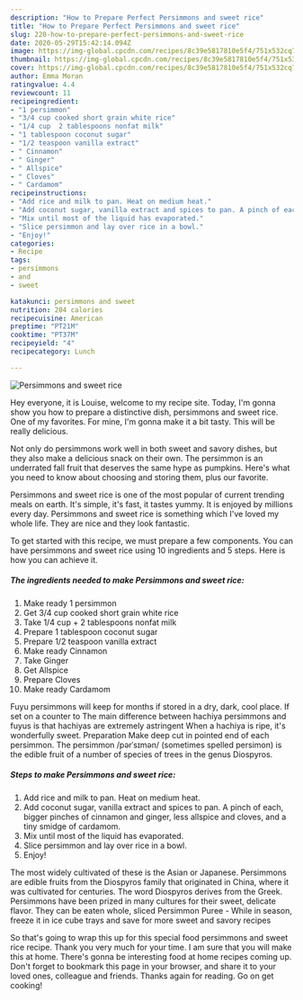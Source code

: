 ```yaml
---
description: "How to Prepare Perfect Persimmons and sweet rice"
title: "How to Prepare Perfect Persimmons and sweet rice"
slug: 220-how-to-prepare-perfect-persimmons-and-sweet-rice
date: 2020-05-29T15:42:14.094Z
image: https://img-global.cpcdn.com/recipes/8c39e5817810e5f4/751x532cq70/persimmons-and-sweet-rice-recipe-main-photo.jpg
thumbnail: https://img-global.cpcdn.com/recipes/8c39e5817810e5f4/751x532cq70/persimmons-and-sweet-rice-recipe-main-photo.jpg
cover: https://img-global.cpcdn.com/recipes/8c39e5817810e5f4/751x532cq70/persimmons-and-sweet-rice-recipe-main-photo.jpg
author: Emma Moran
ratingvalue: 4.4
reviewcount: 11
recipeingredient:
- "1 persimmon"
- "3/4 cup cooked short grain white rice"
- "1/4 cup  2 tablespoons nonfat milk"
- "1 tablespoon coconut sugar"
- "1/2 teaspoon vanilla extract"
- " Cinnamon"
- " Ginger"
- " Allspice"
- " Cloves"
- " Cardamom"
recipeinstructions:
- "Add rice and milk to pan. Heat on medium heat."
- "Add coconut sugar, vanilla extract and spices to pan. A pinch of each, bigger pinches of cinnamon and ginger, less allspice and cloves, and a tiny smidge of cardamom."
- "Mix until most of the liquid has evaporated."
- "Slice persimmon and lay over rice in a bowl."
- "Enjoy!"
categories:
- Recipe
tags:
- persimmons
- and
- sweet

katakunci: persimmons and sweet 
nutrition: 204 calories
recipecuisine: American
preptime: "PT21M"
cooktime: "PT37M"
recipeyield: "4"
recipecategory: Lunch

---
```



![Persimmons and sweet rice](https://img-global.cpcdn.com/recipes/8c39e5817810e5f4/751x532cq70/persimmons-and-sweet-rice-recipe-main-photo.jpg)

Hey everyone, it is Louise, welcome to my recipe site. Today, I'm gonna show you how to prepare a distinctive dish, persimmons and sweet rice. One of my favorites. For mine, I'm gonna make it a bit tasty. This will be really delicious.

Not only do persimmons work well in both sweet and savory dishes, but they also make a delicious snack on their own. The persimmon is an underrated fall fruit that deserves the same hype as pumpkins. Here&#39;s what you need to know about choosing and storing them, plus our favorite.

Persimmons and sweet rice is one of the most popular of current trending meals on earth. It's simple, it's fast, it tastes yummy. It is enjoyed by millions every day. Persimmons and sweet rice is something which I've loved my whole life. They are nice and they look fantastic.


To get started with this recipe, we must prepare a few components. You can have persimmons and sweet rice using 10 ingredients and 5 steps. Here is how you can achieve it.

<!--inarticleads1-->

##### The ingredients needed to make Persimmons and sweet rice:

1. Make ready 1 persimmon
1. Get 3/4 cup cooked short grain white rice
1. Take 1/4 cup + 2 tablespoons nonfat milk
1. Prepare 1 tablespoon coconut sugar
1. Prepare 1/2 teaspoon vanilla extract
1. Make ready  Cinnamon
1. Take  Ginger
1. Get  Allspice
1. Prepare  Cloves
1. Make ready  Cardamom


Fuyu persimmons will keep for months if stored in a dry, dark, cool place. If set on a counter to The main difference between hachiya persimmons and fuyus is that hachiyas are extremely astringent When a hachiya is ripe, it&#39;s wonderfully sweet. Preparation Make deep cut in pointed end of each persimmon. The persimmon /pərˈsɪmən/ (sometimes spelled persimon) is the edible fruit of a number of species of trees in the genus Diospyros. 

<!--inarticleads2-->

##### Steps to make Persimmons and sweet rice:

1. Add rice and milk to pan. Heat on medium heat.
1. Add coconut sugar, vanilla extract and spices to pan. A pinch of each, bigger pinches of cinnamon and ginger, less allspice and cloves, and a tiny smidge of cardamom.
1. Mix until most of the liquid has evaporated.
1. Slice persimmon and lay over rice in a bowl.
1. Enjoy!


The most widely cultivated of these is the Asian or Japanese. Persimmons are edible fruits from the Diospyros family that originated in China, where it was cultivated for centuries. The word Diospyros derives from the Greek. Persimmons have been prized in many cultures for their sweet, delicate flavor. They can be eaten whole, sliced Persimmon Puree - While in season, freeze it in ice cube trays and save for more sweet and savory recipes 

So that's going to wrap this up for this special food persimmons and sweet rice recipe. Thank you very much for your time. I am sure that you will make this at home. There's gonna be interesting food at home recipes coming up. Don't forget to bookmark this page in your browser, and share it to your loved ones, colleague and friends. Thanks again for reading. Go on get cooking!
